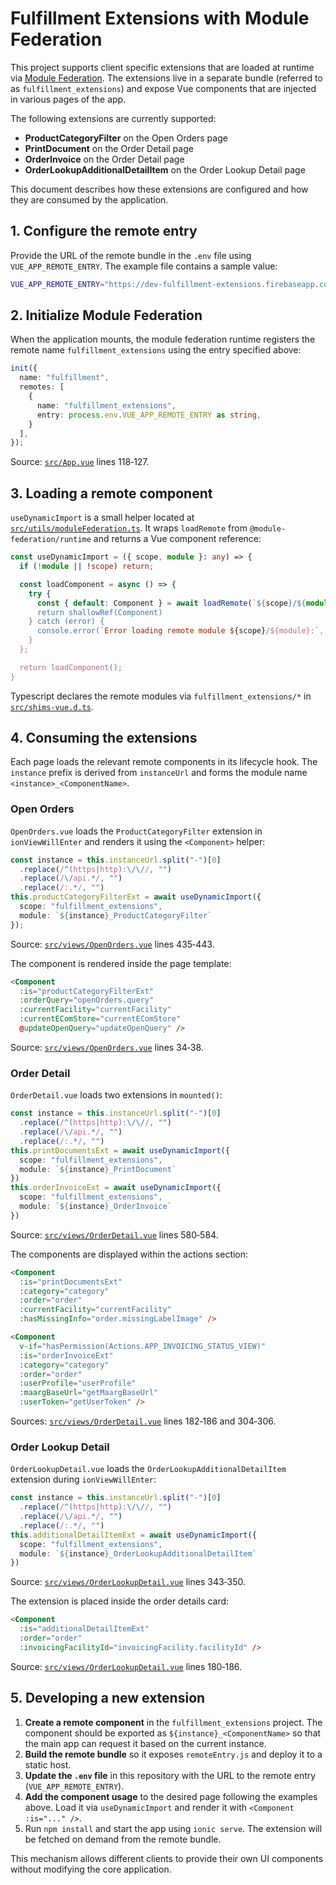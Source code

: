 # Fulfillment Extensions with Module Federation

This project supports client specific extensions that are loaded at runtime via [Module Federation](https://webpack.js.org/concepts/module-federation/). The extensions live in a separate bundle (referred to as `fulfillment_extensions`) and expose Vue components that are injected in various pages of the app.

The following extensions are currently supported:

- **ProductCategoryFilter** on the Open Orders page
- **PrintDocument** on the Order Detail page
- **OrderInvoice** on the Order Detail page
- **OrderLookupAdditionalDetailItem** on the Order Lookup Detail page

This document describes how these extensions are configured and how they are consumed by the application.

## 1. Configure the remote entry

Provide the URL of the remote bundle in the `.env` file using `VUE_APP_REMOTE_ENTRY`. The example file contains a sample value:

```bash
VUE_APP_REMOTE_ENTRY="https://dev-fulfillment-extensions.firebaseapp.com/remoteEntry.js"
```

## 2. Initialize Module Federation

When the application mounts, the module federation runtime registers the remote name `fulfillment_extensions` using the entry specified above:

```ts
init({
  name: "fulfillment",
  remotes: [
    {
      name: "fulfillment_extensions",
      entry: process.env.VUE_APP_REMOTE_ENTRY as string,
    }
  ],
});
```
Source: [`src/App.vue`](../src/App.vue) lines 118‑127.

## 3. Loading a remote component

`useDynamicImport` is a small helper located at [`src/utils/moduleFederation.ts`](../src/utils/moduleFederation.ts). It wraps `loadRemote` from `@module-federation/runtime` and returns a Vue component reference:

```ts
const useDynamicImport = ({ scope, module }: any) => {
  if (!module || !scope) return;

  const loadComponent = async () => {
    try {
      const { default: Component } = await loadRemote(`${scope}/${module}`) as any;
      return shallowRef(Component)
    } catch (error) {
      console.error(`Error loading remote module ${scope}/${module}:`, error);
    }
  };

  return loadComponent();
}
```

Typescript declares the remote modules via `fulfillment_extensions/*` in [`src/shims-vue.d.ts`](../src/shims-vue.d.ts).

## 4. Consuming the extensions

Each page loads the relevant remote components in its lifecycle hook. The `instance` prefix is derived from `instanceUrl` and forms the module name `<instance>_<ComponentName>`.

### Open Orders

`OpenOrders.vue` loads the `ProductCategoryFilter` extension in `ionViewWillEnter` and renders it using the `<Component>` helper:

```ts
const instance = this.instanceUrl.split("-")[0]
  .replace(/^(https|http):\/\//, "")
  .replace(/\/api.*/, "")
  .replace(/:.*/, "")
this.productCategoryFilterExt = await useDynamicImport({
  scope: "fulfillment_extensions",
  module: `${instance}_ProductCategoryFilter`
});
```
Source: [`src/views/OpenOrders.vue`](../src/views/OpenOrders.vue) lines 435‑443.

The component is rendered inside the page template:

```html
<Component
  :is="productCategoryFilterExt"
  :orderQuery="openOrders.query"
  :currentFacility="currentFacility"
  :currentEComStore="currentEComStore"
  @updateOpenQuery="updateOpenQuery" />
```
Source: [`src/views/OpenOrders.vue`](../src/views/OpenOrders.vue) lines 34‑38.

### Order Detail

`OrderDetail.vue` loads two extensions in `mounted()`:

```ts
const instance = this.instanceUrl.split("-")[0]
  .replace(/^(https|http):\/\//, "")
  .replace(/\/api.*/, "")
  .replace(/:.*/, "")
this.printDocumentsExt = await useDynamicImport({
  scope: "fulfillment_extensions",
  module: `${instance}_PrintDocument`
})
this.orderInvoiceExt = await useDynamicImport({
  scope: "fulfillment_extensions",
  module: `${instance}_OrderInvoice`
})
```
Source: [`src/views/OrderDetail.vue`](../src/views/OrderDetail.vue) lines 580‑584.

The components are displayed within the actions section:

```html
<Component
  :is="printDocumentsExt"
  :category="category"
  :order="order"
  :currentFacility="currentFacility"
  :hasMissingInfo="order.missingLabelImage" />

<Component
  v-if="hasPermission(Actions.APP_INVOICING_STATUS_VIEW)"
  :is="orderInvoiceExt"
  :category="category"
  :order="order"
  :userProfile="userProfile"
  :maargBaseUrl="getMaargBaseUrl"
  :userToken="getUserToken" />
```
Sources: [`src/views/OrderDetail.vue`](../src/views/OrderDetail.vue) lines 182‑186 and 304‑306.

### Order Lookup Detail

`OrderLookupDetail.vue` loads the `OrderLookupAdditionalDetailItem` extension during `ionViewWillEnter`:

```ts
const instance = this.instanceUrl.split("-")[0]
  .replace(/^(https|http):\/\//, "")
  .replace(/\/api.*/, "")
  .replace(/:.*/, "")
this.additionalDetailItemExt = await useDynamicImport({
  scope: "fulfillment_extensions",
  module: `${instance}_OrderLookupAdditionalDetailItem`
})
```
Source: [`src/views/OrderLookupDetail.vue`](../src/views/OrderLookupDetail.vue) lines 343‑350.

The extension is placed inside the order details card:

```html
<Component
  :is="additionalDetailItemExt"
  :order="order"
  :invoicingFacilityId="invoicingFacility.facilityId" />
```
Source: [`src/views/OrderLookupDetail.vue`](../src/views/OrderLookupDetail.vue) lines 180‑186.

## 5. Developing a new extension

1. **Create a remote component** in the `fulfillment_extensions` project. The component should be exported as `${instance}_<ComponentName>` so that the main app can request it based on the current instance.
2. **Build the remote bundle** so it exposes `remoteEntry.js` and deploy it to a static host.
3. **Update the `.env` file** in this repository with the URL to the remote entry (`VUE_APP_REMOTE_ENTRY`).
4. **Add the component usage** to the desired page following the examples above. Load it via `useDynamicImport` and render it with `<Component :is="..." />`.
5. Run `npm install` and start the app using `ionic serve`. The extension will be fetched on demand from the remote bundle.

This mechanism allows different clients to provide their own UI components without modifying the core application.
